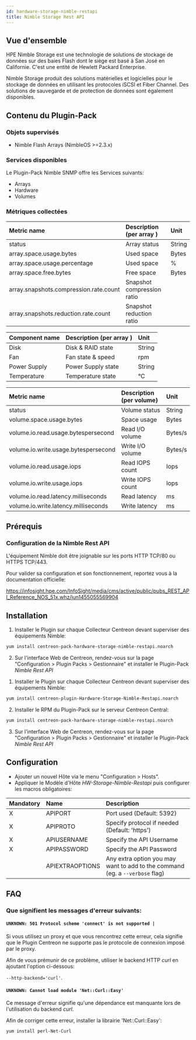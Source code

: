 ```yaml
---
id: hardware-storage-nimble-restapi
title: Nimble Storage Rest API
---
```


## Vue d'ensemble

HPE Nimble Storage est une technologie de solutions de stockage de données sur des baies Flash dont le siège est basé à San José en Californie. C'est une entité de Hewlett Packard Enterprise. 

Nimble Storage produit des solutions matérielles et logicielles pour le stockage de données en utilisant les protocoles
iSCSI et Fiber Channel. Des solutions de sauvegarde et de protection de données sont également disponibles.

## Contenu du Plugin-Pack

### Objets supervisés

* Nimble Flash Arrays (NimbleOS >=2.3.x)

### Services disponibles

Le Plugin-Pack Nimble SNMP offre les Services suivants:

* Arrays
* Hardware
* Volumes

### Métriques collectées

<!--DOCUSAURUS_CODE_TABS-->

<!--Arrays-->

| Metric name                            | Description (per array )        | Unit    |
| :------------------------------------- | :------------------------------ | :------ |
| status                                 | Array status                    | String  |
| array.space.usage.bytes                | Used space                      | Bytes   |
| array.space.usage.percentage           | Used space                      |   %     |
| array.space.free.bytes                 | Free space                      | Bytes   |
| array.snapshots.compression.rate.count | Snapshot compression ratio      |         |
| array.snapshots.reduction.rate.count   | Snapshot reduction ratio        |         |

<!--Hardware-->

| Component name | Description (per array ) | Unit   |
|:---------------|:-------------------------|:-------|
| Disk           | Disk & RAID state        | String |
| Fan            | Fan state & speed        | rpm    |
| Power Supply   | Power Supply state       | String |
| Temperature    | Temperature state        | °C     |

<!--Volumes-->

| Metric name                           | Description (per volume)         | Unit    |
| :------------------------------------ | :------------------------------- | :------ |
| status                                | Volume status                    | String  |
| volume.space.usage.bytes              | Space usage                      | Bytes   |
| volume.io.read.usage.bytespersecond   | Read I/O volume                  | Bytes/s |
| volume.io.write.usage.bytespersecond  | Write I/O volume                 | Bytes/s |
| volume.io.read.usage.iops             | Read IOPS count                  | Iops    |
| volume.io.write.usage.iops            | Write IOPS count                 | Iops    |
| volume.io.read.latency.milliseconds   | Read latency                     | ms      |
| volume.io.write.latency.milliseconds  | Write latency                    | ms      |

<!--END_DOCUSAURUS_CODE_TABS-->

## Prérequis

### Configuration de la Nimble Rest API

L'équipement Nimble doit être joignable sur les ports HTTP TCP/80 ou HTTPS TCP/443. 

Pour valider sa configuration et son fonctionnement, reportez vous à la documentation officielle: 

https://infosight.hpe.com/InfoSight/media/cms/active/public/pubs_REST_API_Reference_NOS_51x.whz/jun1455055569904

## Installation

<!--DOCUSAURUS_CODE_TABS-->

<!--Online IMP Licence & IT-100 Editions-->

1. Installer le Plugin sur chaque Collecteur Centreon devant superviser des équipements Nimble:

```bash
yum install centreon-pack-hardware-storage-nimble-restapi.noarch
```

2. Sur l'interface Web de Centreon, rendez-vous sur la page "Configuration > Plugin Packs > Gestionnaire" et installer le Plugin-Pack *Nimble Rest API*

<!--Offline IMP License-->

1. Installer le Plugin sur chaque Collecteur Centreon devant superviser des équipements Nimble:

```bash
yum install centreon-plugin-Hardware-Storage-Nimble-Restapi.noarch
```

2. Installer le RPM du Plugin-Pack sur le serveur Centreon Central:

```bash
yum install centreon-pack-hardware-storage-nimble-restapi.noarch
```

3. Sur l'interface Web de Centreon, rendez-vous sur la page "Configuration > Plugin Packs > Gestionnaire" et installer le Plugin-Pack *Nimble Rest API*

## Configuration

* Ajouter un nouvel Hôte via le menu "Configuration > Hosts".
* Appliquer le Modèle d'Hôte *HW-Storage-Nimble-Restapi* puis configurer les macros obligatoires: 

| Mandatory | Name                | Description                                                                  |
| :-------- | :------------------ | :--------------------------------------------------------------------------- |
| X         | APIPORT             | Port used (Default: 5392)                                                    |
| X         | APIPROTO            | Specify protocol if needed (Default: 'https')                                |
| X         | APIUSERNAME         | Specify the API Username                                                     |
| X         | APIPASSWORD         | Specify the API Password                                                     |    
|           | APIEXTRAOPTIONS     | Any extra option you may want to add to the command (eg. a `--verbose` flag) |

## FAQ

### Que signifient les messages d'erreur suivants:

#### ```UNKNOWN: 501 Protocol scheme 'connect' is not supported |``` 

Si vous utilisez un proxy et que vous rencontrez cette erreur, cela signifie que le Plugin Centreon ne supporte
pas le protocole de connexion imposé par le proxy.

Afin de vous prémunir de ce problème, utiliser le backend HTTP *curl* en ajoutant l'option ci-dessous: 

 ```--http-backend='curl'```.

#### ```UNKNOWN: Cannot load module 'Net::Curl::Easy'```

Ce message d'erreur signifie qu'une dépendance est manquante lors de l'utilisation du backend *curl*. 

Afin de corriger cette erreur, installer la librairie 'Net\:\:Curl\:\:Easy':

```bash
yum install perl-Net-Curl
```
